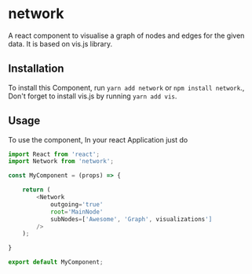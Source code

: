 # network
A react component to visualise a graph of nodes and edges for the given data. It is based on vis.js library. 


## Installation

To install this Component, run `yarn add network` or `npm install network`., Don't forget to install vis.js by running `yarn add vis`.


## Usage

To use the component, In your react Application just do

```javascript
import React from 'react';
import Network from 'network';

const MyComponent = (props) => {

    return (
        <Network
            outgoing='true'
            root='MainNode'
            subNodes=['Awesome', 'Graph', visualizations']
        />
    );

}

export default MyComponent;

```
